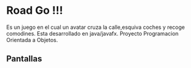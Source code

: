 # Road Go !!!
Es un juego en el cual un avatar cruza la calle,esquiva coches y recoge comodines. 
Esta desarrollado en java/javafx. 
Proyecto Programacion Orientada a Objetos.

## Pantallas
